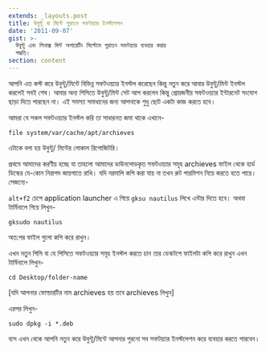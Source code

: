 ```yaml
---
extends: _layouts.post
title: উবুন্টু বা মিন্টে পুরাতন সফটয়্যার ইনস্টলেশন
date: '2011-09-07'
gist: >-
  উবুন্টু এবং লিনাক্স মিন্ট অপারেটিং সিস্টেমে পুরাতন সফটয়্যার ব্যবহার করার
  পদ্ধতি।
section: content
---
```


আপনি এত কস্ট করে উবুন্টু/মিন্টে বিভিন্ন সফটওয়্যার ইনস্টল করেছেন কিন্তু নতুন করে আবার উবুন্টু/মিন্ট ইনস্টল করলেই সবই শেষ। আবার অন্য পিসিতে উবুন্টু/মিন্ট সেট আপ করলেন কিন্তু প্রোয়জনীয় সফটওয়্যার ইন্টারনেট সংযোগ ছাড়া দিতে পারছেন না। এই সমস্যা সমাধানের জন্য আপনাকে শুধু ছোট একটা কাজ করতে হবে।

আমরা যে সকল সফটওয়্যার ইনস্টল করি তা সাধারনত জমা থাকে এখানে-

```
file system/var/cache/apt/archieves
```

এটাকে বলা হয় উবুন্টু/ মিন্টের লোকাল রিপোজিটরি।

প্রথমে আমাদের করণীয় হচ্ছে যা তাহলো আমাদের ডাউনলোডকৃত সফটওয়্যার সমূহ archieves ফাইল থেকে হার্ড ডিস্কের যে-কোন নিরাপদ জায়গাতে রাখি। যদি নরমালি কপি করা যায় না তখন রুট পারমিশন নিয়ে করতে হতে পারে। সেজন্যে-

`alt+f2` চেপে application launcher এ গিয়ে `gksu nautilus` লিখে এন্টার দিতে হবে। অথবা টার্মিনালে গিয়ে লিখুন-

```
gksudo nautilus
```

অত:পর ফাইল গুলো কপি করে রাখুন।

এখন নতুন পিসি বা যে পিসিতে সফটওয়্যার সমূহ ইনস্টল করতে চান তার ডেস্কটপে ফাইলটা কপি করে রাখুন এখন টার্মিনালে লিখুন-

```
cd Desktop/folder-name
```

[যদি আপনার ফোল্ডারটির নাম archieves হয় তবে archieves লিখুন]

এরপর লিখুন-

```
sudo dpkg -i *.deb
```

ব্যস এখন থেকে আপনি নতুন করে উবুন্টু/মিন্টে আপনার পুরনো সব সফটয়্যার ইনস্টলেশন করে ব্যবহার করতে পারবেন।

